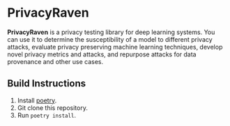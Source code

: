 # PrivacyRaven

**PrivacyRaven** is a privacy testing library for deep learning systems. You can use it to determine the susceptibility of a model to different privacy attacks, evaluate privacy preserving machine learning techniques, develop novel privacy metrics and attacks, and repurpose attacks for data provenance and other use cases.

## Build Instructions
1. Install [poetry](https://python-poetry.org/docs/).
2. Git clone this repository.
3. Run `poetry install`.
